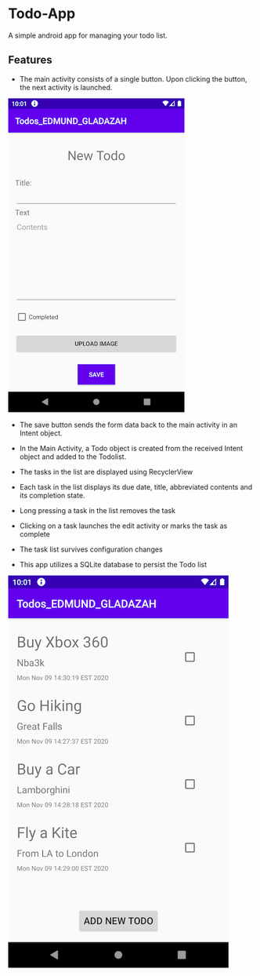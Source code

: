 # Todo-App
A simple android app for managing your todo list.

## Features
* The main activity consists of a single button. Upon clicking the button, the next activity is launched.

![Screenshot 1](/screenshots/newTodo.png)

* The save button sends the form data back to the main activity in an Intent object.
* In the Main Activity, a Todo object is created from the received Intent object and added to the Todolist.

* The tasks in the list are displayed using RecyclerView
* Each task in the list displays its due date, title, abbreviated contents and its completion state.
* Long pressing a task in the list removes the task
* Clicking on a task launches the edit activity or marks the task as complete
* The task list survives configuration changes
* This app utilizes a SQLite database to persist the Todo list

![Screenshot 1](/screenshots/todoList.png)
